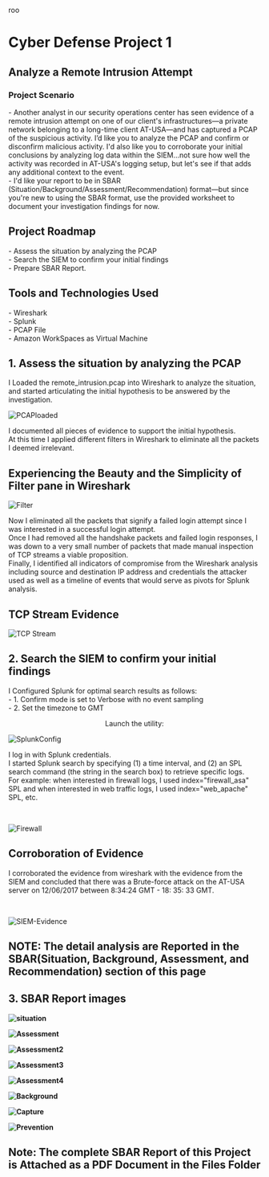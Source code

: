 roo<h1>Cyber Defense Project 1</h1>
<h2>Analyze a Remote Intrusion Attempt</h2>

<h3>Project Scenario</h3>
- Another analyst in our security operations center has seen evidence of a remote intrusion attempt on one of our client's infrastructures—a private network belonging to a long-time client AT-USA—and has captured a PCAP of the suspicious activity. I’d like you to analyze the PCAP and confirm or disconfirm malicious activity. I'd also like you to corroborate your initial conclusions by analyzing log data within the SIEM...not sure how well the activity was recorded in AT-USA's logging setup, but let's see if that adds any additional context to the event. <br>
- I'd like your report to be in SBAR (Situation/Background/Assessment/Recommendation) format—but since you're new to using the SBAR format, use the provided worksheet to document your investigation findings for now.

<h2>Project Roadmap</h2>
- Assess the situation by analyzing the PCAP <br>
- Search the SIEM to confirm your initial findings <br>
- Prepare SBAR Report.

<h2>Tools and Technologies Used</h2>
- Wireshark <br>
- Splunk <br>
- PCAP File <br>
- Amazon WorkSpaces as Virtual Machine 

<h2> 1. Assess the situation by analyzing the PCAP</h2> 
I Loaded the remote_intrusion.pcap into Wireshark to analyze the situation, <br>
and started articulating the initial hypothesis to be answered by the investigation. <br>

![PCAPloaded](https://github.com/Alexoa4/Remote-intrusion/assets/105945708/4c56a31c-f0b8-4a33-a36a-bb37e75ec1be)


I documented all pieces of evidence to support the initial hypothesis. <br>
At this time I applied different filters in Wireshark to eliminate all the packets I deemed irrelevant. <br>

<h2>Experiencing the Beauty and the Simplicity of Filter pane in Wireshark</h2>


![Filter](https://github.com/Alexoa4/Remote-intrusion/assets/105945708/ccb473ad-624b-4e28-a953-3004869abdac) 



Now I eliminated all the packets that signify a failed login attempt since I was interested in a successful login attempt. <br>
Once I had removed all the handshake packets and failed login responses, I was down to a very small number of packets that made manual inspection of TCP streams a viable proposition. <br>
Finally, I identified all indicators of compromise from the Wireshark analysis including source and destination IP address and credentials the attacker used as well as a timeline of events that would serve as  pivots for Splunk analysis. <br>

<h2>TCP Stream Evidence</h2>

![TCP Stream](https://github.com/Alexoa4/Remote-intrusion/assets/105945708/4808d2a4-621e-488d-939d-6313637a610c)



<h2> 2. Search the SIEM to confirm your initial findings</h2>
 I Configured Splunk for optimal search results as follows: <br>
- 1. Confirm mode is set to Verbose with no event sampling <br>
- 2. Set the timezone to GMT <br>
<p align="center">
Launch the utility: <br/>


![SplunkConfig](https://github.com/Alexoa4/Remote-intrusion/assets/105945708/6656523a-f266-4eda-86f2-95cafc00789c)





 <p>I log in with Splunk credentials. <br>
 I started Splunk search by specifying (1) a time interval, and (2) an SPL search command (the string in the search box) to retrieve specific logs.<br>
For example: when interested in firewall logs, I used index="firewall_asa" SPL and when interested in web traffic logs, I used index="web_apache" SPL, etc.</p> <br>


![Firewall](https://github.com/Alexoa4/Remote-intrusion/assets/105945708/7cc14072-c83c-436a-921c-51d2274e075b)


<h2>Corroboration of Evidence</h2>

<p>I corroborated the evidence from wireshark with the evidence from the SIEM and concluded that there was a Brute-force attack on the AT-USA server on 12/06/2017 between 8:34:24 GMT - 18: 35: 33 GMT.</p> <br> 


![SIEM-Evidence](https://github.com/Alexoa4/Remote-intrusion/assets/105945708/1fb7a982-badb-4b31-b3a1-400889b29564)




<h2>NOTE: The detail analysis are Reported in the SBAR(Situation, Background, Assessment, and Recommendation) section of this page</h1> <b>

<h2> 3. SBAR Report images</h2>

![situation](https://github.com/Alexoa4/Remote-intrusion/assets/105945708/3ae5cc4c-7050-4d5c-8ad8-b148708c2b65)


![Assessment](https://github.com/Alexoa4/Remote-intrusion/assets/105945708/6daf75a1-12f3-4067-a816-92e93296465c)


![Assessment2](https://github.com/Alexoa4/Remote-intrusion/assets/105945708/2962e2b2-8770-428c-82f7-e8d2cea737a3)


![Assessment3](https://github.com/Alexoa4/Remote-intrusion/assets/105945708/45934c01-9dd7-408b-a98f-a69bd4a5c82e)


![Assessment4](https://github.com/Alexoa4/Remote-intrusion/assets/105945708/8880a315-1a04-4021-9cd3-d3eb3644d4f7)


![Background](https://github.com/Alexoa4/Remote-intrusion/assets/105945708/e29b224a-d8a0-46a2-907d-5fe3c290b2ef)


![Capture](https://github.com/Alexoa4/Remote-intrusion/assets/105945708/78f18387-5c70-4dfe-bfed-966a7a0a6ff4)


![Prevention](https://github.com/Alexoa4/Remote-intrusion/assets/105945708/bdf975e2-6d83-4edd-abd3-13040f52b1ae)

<h2>Note: The complete SBAR Report of this Project is Attached as a PDF Document in the Files Folder</h2>
